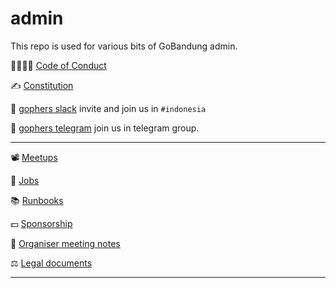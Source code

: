 # admin
This repo is used for various bits of GoBandung admin.

👨‍👩‍👧‍👦  [Code of Conduct](https://golang.org/conduct)

✍️  [Constitution](legal/constitution.md)

💬 [gophers slack](https://invite.slack.golangbridge.org/) invite and join us in `#indonesia`

💬 [gophers telegram](t.me/golangID) join us in telegram group.


***

📽 [Meetups](meetups/)

💼 [Jobs](runbooks/jobs/README.md)

📚 [Runbooks](runbooks/)

💵 [Sponsorship](sponsorship/)

🤝 [Organiser meeting notes](meeting_notes/)

⚖️ [Legal documents](legal/)

***
